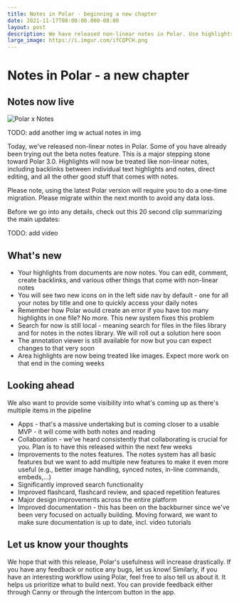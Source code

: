 ```yaml
---
title: Notes in Polar - beginning a new chapter
date: 2021-11-17T08:00:00.000-08:00
layout: post
description: We have released non-linear notes in Polar. Use highlights just like notes
large_image: https://i.imgur.com/ifCQPCH.png
---
```


# Notes in Polar - a new chapter

## Notes now live

<img alt="Polar x Notes" src="https://i.imgur.com/995TM0p.png">

TODO: add another img w actual notes in img

Today, we've released non-linear notes in Polar. Some of you have already been trying out the beta notes feature. This is a major stepping stone toward Polar 3.0. Highlights will now be treated like non-linear notes, including backlinks between individual text highlights and notes, direct editing, and all the other good stuff that comes with notes.

Please note, using the latest Polar version will require you to do a one-time migration. Please migrate within the next month to avoid any data loss.

Before we go into any details, check out this 20 second clip summarizing the main updates:

TODO: add video

## What's new
- Your highlights from documents are now notes. You can edit, comment, create backlinks, and various other things that come with non-linear notes
- You will see two new icons on in the left side nav by default - one for all your notes by title and one to quickly access your daily notes
- Remember how Polar would create an error if you have too many highlights in one file? No more. This new system fixes this problem
- Search for now is still local - meaning search for files in the files library and for notes in the notes library. We will roll out a solution here soon
- The annotation viewer is still available for now but you can expect changes to that very soon
- Area highlights are now being treated like images. Expect more work on that end in the coming weeks

## Looking ahead 

We also want to provide some visibility into what's coming up as there's multiple items in the pipeline
- Apps - that's a massive undertaking but is coming closer to a usable MVP - it will come with both notes and reading
- Collaboration - we've heard consistently that collaborating is crucial for you. Plan is to have this released within the next few weeks
- Improvements to the notes features. The notes system has all basic features but we want to add multiple new features to make it even more useful (e.g., better image handling, synced notes, in-line commands, embeds,...)
- Significantly improved search functionality
- Improved flashcard, flashcard review, and spaced repetition features
- Major design improvements across the entire platform
- Improved documentation - this has been on the backburner since we've been very focused on actually building. Moving forward, we want to make sure documentation is up to date, incl. video tutorials

## Let us know your thoughts
We hope that with this release, Polar's usefulness will increase drastically. If you have any feedback or notice any bugs, let us know! Similarly, if you have an interesting workflow using Polar, feel free to also tell us about it. It helps us prioritize what to build next. You can provide feedback either through Canny or through the Intercom button in the app.
